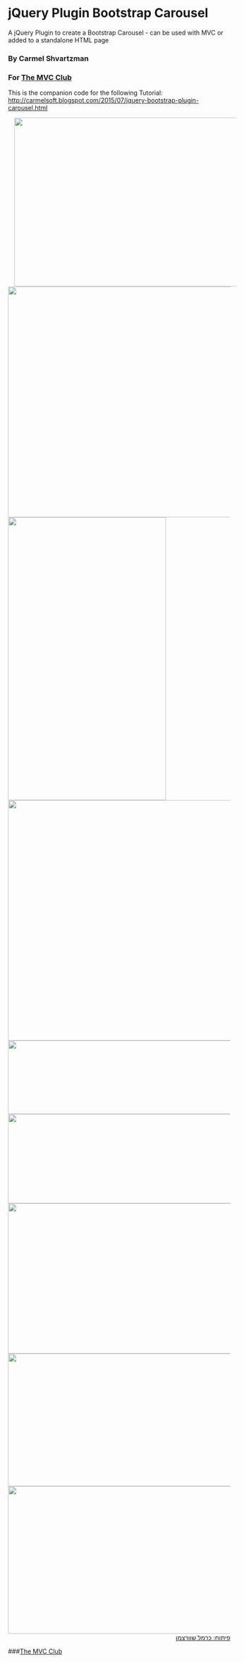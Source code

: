 # jQuery Plugin Bootstrap Carousel
A jQuery Plugin to create a Bootstrap Carousel - can be used with MVC or added to a standalone HTML page

### By Carmel Shvartzman
### For  <a href="http://themvcclub.blogspot.com/"   target="_new"  >The MVC Club</a>
This is the companion code for the following Tutorial:
http://carmelsoft.blogspot.com/2015/07/jquery-bootstrap-plugin-carousel.html

<a href="http://carmelsoft.blogspot.com/2015/07/jquery-bootstrap-plugin-carousel.html" imageanchor="1" target="_self" style="margin-left: 1em; margin-right: 1em;">


<img border="0" height="382" src="http://1.bp.blogspot.com/-sfqbf112Sss/VaY-DN-CyaI/AAAAAAAALag/bmLEPBzQ7Nc/s640/2.png" width="640" />

<img border="0" height="522" src="http://2.bp.blogspot.com/-qT91ZdrCiAk/VaY-EMFrbdI/AAAAAAAALa8/WJYyhwF06JA/s640/4.png" width="640" />

<img border="0" height="640" src="http://1.bp.blogspot.com/-DjZrklatbdU/VaY-ET9kSEI/AAAAAAAALa4/rxzihO0Hrv4/s640/5.png" width="358" />



<img border="0" height="544" src="http://4.bp.blogspot.com/-28wss1GQHaM/VaY-DuY8vjI/AAAAAAAALbM/sPdZBxwQ2Mg/s640/3.png" width="640" />


<img border="0" height="166" src="http://2.bp.blogspot.com/-jydaykUfWaY/VaY-E0FbTDI/AAAAAAAALbE/yeOfywFnAQc/s640/9.png" width="640" />


<img border="0" height="202" src="http://1.bp.blogspot.com/-noeLIqM0RoY/VaY-CiDRMxI/AAAAAAAALaQ/hsDqUr6mh90/s640/12.png" width="640" />


<img border="0" height="340" src="http://3.bp.blogspot.com/-XC683RtvYEM/VaY-E1oh2mI/AAAAAAAALbA/-9xtPqJOTgc/s640/8.png" width="640" />



<img border="0" height="300" src="http://3.bp.blogspot.com/-Q1zXJETtZ6g/VaY-BwdmOqI/AAAAAAAALaI/iGGrfnwBfjo/s640/10.png" width="640" />


<img border="0" height="334" src="http://1.bp.blogspot.com/-E9vEEM5X1z0/VaY-EPo5YdI/AAAAAAAALbI/hqX-g-1xNK0/s640/11.png" width="640" />






<div style="direction: rtl;">
פיתוח: כרמל שוורצמן</div>





</a>

###<a href="http://themvcclub.blogspot.com/"   target="_new"  >The MVC Club</a>
